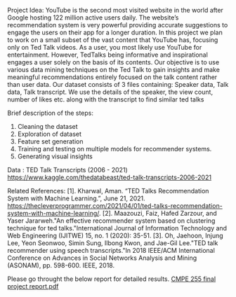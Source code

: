 Project Idea: YouTube is the second most visited website in the world after Google hosting 122 million
active users daily. The website’s recommendation system is very powerful providing accurate suggestions to
engage the users on their app for a longer duration. In this project we plan to work on a small subset of the
vast content that YouTube has, focusing only on Ted Talk videos. As a user, you most likely use YouTube for
entertainment. However, TedTalks being informative and inspirational engages a user solely on the basis of
its contents. Our objective is to use various data mining techniques on the Ted Talk to gain insights and make
meaningful recommendations entirely focused on the talk content rather than user data.
Our dataset consists of 3 files containing: Speaker data, Talk data, Talk transcript. We use the details of the
speaker, the view count, number of likes etc. along with the transcript to find similar ted talks

Brief description of the steps:
1. Cleaning the dataset
2. Exploration of dataset
3. Feature set generation
4. Training and testing on multiple models for recommender systems.
5. Generating visual insights

Data : TED Talk Transcripts (2006 - 2021)
https://www.kaggle.com/thedatabeast/ted-talk-transcripts-2006-2021


Related References:
[1]. Kharwal, Aman. “TED Talks Recommendation System with Machine Learning.”, June 21, 2021.
https://thecleverprogrammer.com/2021/04/01/ted-talks-recommendation-system-with-machine-learning/.
[2]. Maazouzi, Faiz, Hafed Zarzour, and Yaser Jararweh."An effective recommender system based on
clustering technique for ted talks."International Journal of Information Technology and Web Engineering
(IJITWE) 15, no. 1 (2020): 35-51.
[3]. Oh, Jaehoon, Injung Lee, Yeon Seonwoo, Simin Sung, Ilbong Kwon, and Jae-Gil Lee."TED talk
recommender using speech transcripts."In 2018 IEEE/ACM International Conference on Advances in Social
Networks Analysis and Mining (ASONAM), pp. 598-600. IEEE, 2018.


Please go throught the below report for detailed results.
[CMPE 255 final project report.pdf](https://github.com/vaishakmk/TedTalk-Analysis/files/9680439/CMPE.255.final.project.report.pdf)

